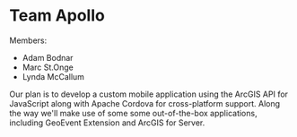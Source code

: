 # Team Apollo

Members:
* Adam Bodnar
* Marc St.Onge
* Lynda McCallum

Our plan is to develop a custom mobile application using the ArcGIS API for JavaScript along with Apache Cordova for cross-platform support.  Along the way we'll make use of some some out-of-the-box applications, including GeoEvent Extension and ArcGIS for Server.